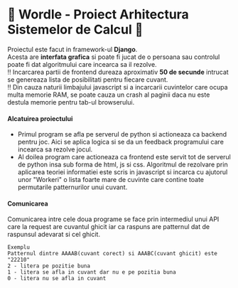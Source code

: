 
# :large_orange_diamond: Wordle - Proiect Arhitectura Sistemelor de Calcul :large_orange_diamond:

Proiectul este facut in framework-ul **Django**.\
Acesta are **interfata grafica** si poate fi jucat de o persoana sau controlul poate fi dat algoritmului care incearca sa il rezolve.\
:bangbang: Incarcarea partii de frontend dureaza aproximativ **50 de secunde** intrucat se genereaza lista de posibilitati pentru fiecare cuvant.\
:bangbang: Din cauza naturii limbajului javascript si a incarcarii cuvintelor care ocupa multa memorie RAM, se poate cauza un crash al paginii daca nu este destula memorie pentru tab-ul browserului.
#### Alcatuirea proiectului
 - Primul program se afla pe serverul de python si actioneaza ca backend pentru joc. Aici se aplica logica si se da un feedback programului care incearca sa rezolve jocul.
 - Al doilea program care actioneaza ca frontend este servit tot de serverul de python insa sub forma de html, js si css. Algoritmul de rezolvare prin aplicarea teoriei informatiei este scris in javascript si incarca cu ajutorul unor "Workeri" o lista foarte mare de cuvinte care contine toate permutarile patternurilor unui cuvant.
#### Comunicarea
Comunicarea intre cele doua programe se face prin intermediul unui API care la request are cuvantul ghicit iar ca raspuns are patternul dat de raspunsul adevarat si cel ghicit.
```
Exemplu
Patternul dintre AAAAB(cuvant corect) si AAABC(cuvant ghicit) este "22210"
2 - litera pe pozitie buna
1 - litera se afla in cuvant dar nu e pe pozitia buna
0 - litera nu se afla in cuvant
```
